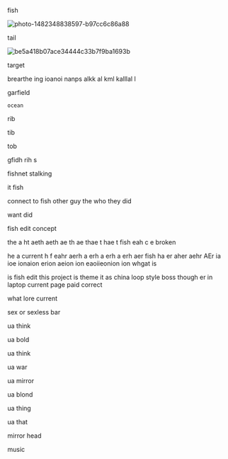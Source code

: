 fish 

![photo-1482348838597-b97cc6c86a88](https://github.com/user-attachments/assets/587ab719-84be-4ea0-aac2-73137c7db371)


tail

![be5a418b07ace34444c33b7f9ba1693b](https://github.com/user-attachments/assets/142accbb-8f2a-4a6c-bf18-69f0e2adb106)


target 

brearthe ing ioanoi  nanps alkk al kml kalllal  l

garfield

    ocean 
rib

tib

tob

gfidh rih   s

fishnet stalking

it fish 

connect to fish other guy the who they did 

want did 

fish edit concept 

the a
ht 
aeth 
aeth ae
th ae
thae t
hae t  fish 
eah 
c e        broken 

he a current 
h f
eahr 
aerh a
erh a
erh a
erh aer fish 
ha er
aher 
aehr 
AEr ia ioe ionaion erion aeion ion eaoiieonion ion whgat is 

is fish edit   this    project   is    theme        it as      china      loop     style    boss              though    er in             laptop       current           page  paid  correct

what lore current

sex       or sexless 
   bar 

ua
  think 

ua
  bold 

ua
  think 

ua
  war 

ua
   mirror 

ua
  blond 

ua
  thing 

ua
   that 

mirror
      head 

music 
